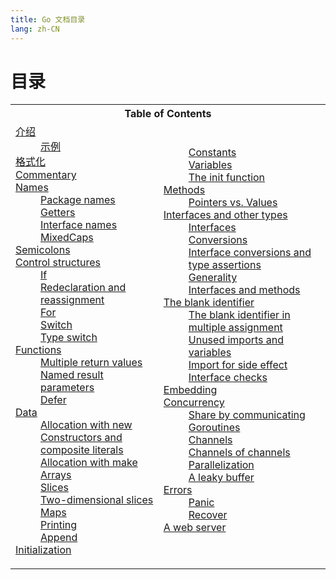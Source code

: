 ```yaml
---
title: Go 文档目录
lang: zh-CN
---
```


# 目录

<table>
    <tbody>
        <tr>
            <th colspan="2">Table of Contents</th>
        </tr>
        <tr>
            <td>
                <dl>
                    <dt><a href="./introduction">介绍</a></dt>
                    <dd><a href="./introduction#例子">示例</a></dd>
                    <dt><a href="./formatting">格式化</a></dt>
                    <dt><a href="#commentary">Commentary</a></dt>
                    <dt><a href="#names">Names</a></dt>
                    <dd><a href="#package-names">Package names</a></dd>
                    <dd><a href="#Getters">Getters</a></dd>
                    <dd><a href="#interface-names">Interface names</a></dd>
                    <dd><a href="#mixed-caps">MixedCaps</a></dd>
                    <dt><a href="#semicolons">Semicolons</a></dt>
                    <dt><a href="#control-structures">Control structures</a></dt>
                    <dd><a href="#if">If</a></dd>
                    <dd><a href="#redeclaration">Redeclaration and reassignment</a></dd>
                    <dd><a href="#for">For</a></dd>
                    <dd><a href="#switch">Switch</a></dd>
                    <dd><a href="#type_switch">Type switch</a></dd>
                    <dt><a href="#functions">Functions</a></dt>
                    <dd><a href="#multiple-returns">Multiple return values</a></dd>
                    <dd><a href="#named-results">Named result parameters</a></dd>
                    <dd><a href="#defer">Defer</a></dd>
                    <dt><a href="#data">Data</a></dt>
                    <dd><a href="#allocation_new">Allocation with new</a></dd>
                    <dd><a href="#composite_literals">Constructors and composite literals</a></dd>
                    <dd><a href="#allocation_make">Allocation with make</a></dd>
                    <dd><a href="#arrays">Arrays</a></dd>
                    <dd><a href="#slices">Slices</a></dd>
                    <dd><a href="#two_dimensional_slices">Two-dimensional slices</a></dd>
                    <dd><a href="#maps">Maps</a></dd>
                    <dd><a href="#printing">Printing</a></dd>
                    <dd><a href="#append">Append</a></dd>
                    <dt><a href="#initialization">Initialization</a></dt>
                    </dl></td><td><dl>
                    <dd><a href="#constants">Constants</a></dd>
                    <dd><a href="#variables">Variables</a></dd>
                    <dd><a href="#init">The init function</a></dd>
                    <dt><a href="#methods">Methods</a></dt>
                    <dd><a href="#pointers_vs_values">Pointers vs. Values</a></dd>
                    <dt><a href="#interfaces_and_types">Interfaces and other types</a></dt>
                    <dd><a href="#interfaces">Interfaces</a></dd>
                    <dd><a href="#conversions">Conversions</a></dd>
                    <dd><a href="#interface_conversions">Interface conversions and type assertions</a></dd>
                    <dd><a href="#generality">Generality</a></dd>
                    <dd><a href="#interface_methods">Interfaces and methods</a></dd>
                    <dt><a href="#blank">The blank identifier</a></dt>
                    <dd><a href="#blank_assign">The blank identifier in multiple assignment</a></dd>
                    <dd><a href="#blank_unused">Unused imports and variables</a></dd>
                    <dd><a href="#blank_import">Import for side effect</a></dd>
                    <dd><a href="#blank_implements">Interface checks</a></dd>
                    <dt><a href="#embedding">Embedding</a></dt>
                    <dt><a href="#concurrency">Concurrency</a></dt>
                    <dd><a href="#sharing">Share by communicating</a></dd>
                    <dd><a href="#goroutines">Goroutines</a></dd>
                    <dd><a href="#channels">Channels</a></dd>
                    <dd><a href="#chan_of_chan">Channels of channels</a></dd>
                    <dd><a href="#parallel">Parallelization</a></dd>
                    <dd><a href="#leaky_buffer">A leaky buffer</a></dd>
                    <dt><a href="#errors">Errors</a></dt>
                    <dd><a href="#panic">Panic</a></dd>
                    <dd><a href="#recover">Recover</a></dd>
                    <dt><a href="#web_server">A web server</a></dt>
                </dl>
            </td>
        </tr>
    </tbody>
</table>